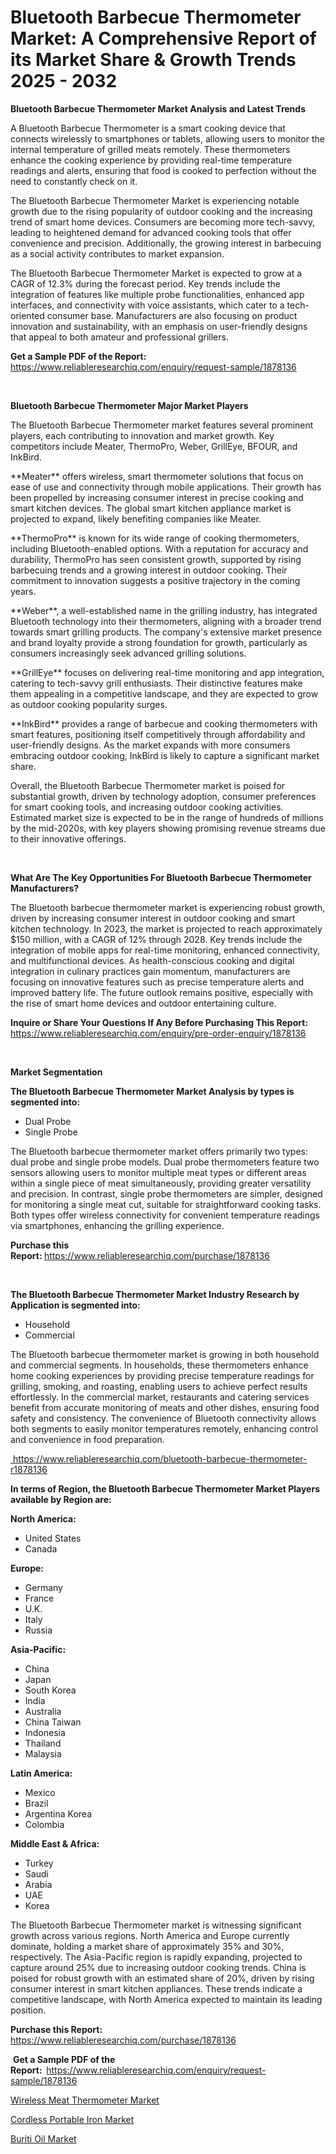 <p><h1>Bluetooth Barbecue Thermometer Market: A Comprehensive Report of its Market Share & Growth Trends 2025 - 2032</h1></p><p><strong>Bluetooth Barbecue Thermometer Market Analysis and Latest Trends</strong></p>
<p><p>A Bluetooth Barbecue Thermometer is a smart cooking device that connects wirelessly to smartphones or tablets, allowing users to monitor the internal temperature of grilled meats remotely. These thermometers enhance the cooking experience by providing real-time temperature readings and alerts, ensuring that food is cooked to perfection without the need to constantly check on it.</p><p>The Bluetooth Barbecue Thermometer Market is experiencing notable growth due to the rising popularity of outdoor cooking and the increasing trend of smart home devices. Consumers are becoming more tech-savvy, leading to heightened demand for advanced cooking tools that offer convenience and precision. Additionally, the growing interest in barbecuing as a social activity contributes to market expansion. </p><p>The Bluetooth Barbecue Thermometer Market is expected to grow at a CAGR of 12.3% during the forecast period. Key trends include the integration of features like multiple probe functionalities, enhanced app interfaces, and connectivity with voice assistants, which cater to a tech-oriented consumer base. Manufacturers are also focusing on product innovation and sustainability, with an emphasis on user-friendly designs that appeal to both amateur and professional grillers.</p></p>
<p><strong>Get a Sample PDF of the Report:&nbsp;</strong> <a href="https://www.reliableresearchiq.com/enquiry/request-sample/1878136?utm_campaign=1870&utm_medium=2&utm_source=Github&utm_content=ia&utm_term=09022025&utm_id=bluetooth-barbecue-thermometer">https://www.reliableresearchiq.com/enquiry/request-sample/1878136</a></p>
<p>&nbsp;</p>
<p><strong>Bluetooth Barbecue Thermometer Major Market Players</strong></p>
<p><p>The Bluetooth Barbecue Thermometer market features several prominent players, each contributing to innovation and market growth. Key competitors include Meater, ThermoPro, Weber, GrillEye, BFOUR, and InkBird.</p><p>**Meater** offers wireless, smart thermometer solutions that focus on ease of use and connectivity through mobile applications. Their growth has been propelled by increasing consumer interest in precise cooking and smart kitchen devices. The global smart kitchen appliance market is projected to expand, likely benefiting companies like Meater.</p><p>**ThermoPro** is known for its wide range of cooking thermometers, including Bluetooth-enabled options. With a reputation for accuracy and durability, ThermoPro has seen consistent growth, supported by rising barbecuing trends and a growing interest in outdoor cooking. Their commitment to innovation suggests a positive trajectory in the coming years.</p><p>**Weber**, a well-established name in the grilling industry, has integrated Bluetooth technology into their thermometers, aligning with a broader trend towards smart grilling products. The company's extensive market presence and brand loyalty provide a strong foundation for growth, particularly as consumers increasingly seek advanced grilling solutions.</p><p>**GrillEye** focuses on delivering real-time monitoring and app integration, catering to tech-savvy grill enthusiasts. Their distinctive features make them appealing in a competitive landscape, and they are expected to grow as outdoor cooking popularity surges.</p><p>**InkBird** provides a range of barbecue and cooking thermometers with smart features, positioning itself competitively through affordability and user-friendly designs. As the market expands with more consumers embracing outdoor cooking, InkBird is likely to capture a significant market share.</p><p>Overall, the Bluetooth Barbecue Thermometer market is poised for substantial growth, driven by technology adoption, consumer preferences for smart cooking tools, and increasing outdoor cooking activities. Estimated market size is expected to be in the range of hundreds of millions by the mid-2020s, with key players showing promising revenue streams due to their innovative offerings.</p></p>
<p>&nbsp;</p>
<p><strong>What Are The Key Opportunities For Bluetooth Barbecue Thermometer Manufacturers?</strong></p>
<p><p>The Bluetooth barbecue thermometer market is experiencing robust growth, driven by increasing consumer interest in outdoor cooking and smart kitchen technology. In 2023, the market is projected to reach approximately $150 million, with a CAGR of 12% through 2028. Key trends include the integration of mobile apps for real-time monitoring, enhanced connectivity, and multifunctional devices. As health-conscious cooking and digital integration in culinary practices gain momentum, manufacturers are focusing on innovative features such as precise temperature alerts and improved battery life. The future outlook remains positive, especially with the rise of smart home devices and outdoor entertaining culture.</p></p>
<p><strong>Inquire or Share Your Questions If Any Before Purchasing This Report:</strong> <a href="https://www.reliableresearchiq.com/enquiry/pre-order-enquiry/1878136?utm_campaign=1870&utm_medium=2&utm_source=Github&utm_content=ia&utm_term=09022025&utm_id=bluetooth-barbecue-thermometer">https://www.reliableresearchiq.com/enquiry/pre-order-enquiry/1878136</a></p>
<p>&nbsp;</p>
<p><strong>Market Segmentation</strong></p>
<p><strong>The Bluetooth Barbecue Thermometer Market Analysis by types is segmented into:</strong></p>
<p><ul><li>Dual Probe</li><li>Single Probe</li></ul></p>
<p><p>The Bluetooth barbecue thermometer market offers primarily two types: dual probe and single probe models. Dual probe thermometers feature two sensors allowing users to monitor multiple meat types or different areas within a single piece of meat simultaneously, providing greater versatility and precision. In contrast, single probe thermometers are simpler, designed for monitoring a single meat cut, suitable for straightforward cooking tasks. Both types offer wireless connectivity for convenient temperature readings via smartphones, enhancing the grilling experience.</p></p>
<p><strong>Purchase this Report:&nbsp;</strong><a href="https://www.reliableresearchiq.com/purchase/1878136?utm_campaign=1870&utm_medium=2&utm_source=Github&utm_content=ia&utm_term=09022025&utm_id=bluetooth-barbecue-thermometer">https://www.reliableresearchiq.com/purchase/1878136</a></p>
<p>&nbsp;</p>
<p><strong>The Bluetooth Barbecue Thermometer Market Industry Research by Application is segmented into:</strong></p>
<p><ul><li>Household</li><li>Commercial</li></ul></p>
<p><p>The Bluetooth barbecue thermometer market is growing in both household and commercial segments. In households, these thermometers enhance home cooking experiences by providing precise temperature readings for grilling, smoking, and roasting, enabling users to achieve perfect results effortlessly. In the commercial market, restaurants and catering services benefit from accurate monitoring of meats and other dishes, ensuring food safety and consistency. The convenience of Bluetooth connectivity allows both segments to easily monitor temperatures remotely, enhancing control and convenience in food preparation.</p></p>
<p><a href="https://www.reliableresearchiq.com/bluetooth-barbecue-thermometer-r1878136?utm_campaign=1870&utm_medium=2&utm_source=Github&utm_content=ia&utm_term=09022025&utm_id=bluetooth-barbecue-thermometer">&nbsp;https://www.reliableresearchiq.com/bluetooth-barbecue-thermometer-r1878136</a></p>
<p><strong>In terms of Region, the Bluetooth Barbecue Thermometer Market Players available by Region are:</strong></p>
<p>
    <p> <strong> North America: </strong>
        <ul>
            <li>United States</li>
            <li>Canada</li>
        </ul>
        </p> 
    <p> <strong> Europe: </strong>
        <ul>
            <li>Germany</li>
            <li>France</li>
            <li>U.K.</li>
            <li>Italy</li>
            <li>Russia</li>
        </ul>
        </p> 
    <p> <strong> Asia-Pacific: </strong>
        <ul>
            <li>China</li>
            <li>Japan</li>
            <li>South Korea</li>
            <li>India</li>
            <li>Australia</li>
            <li>China Taiwan</li>
            <li>Indonesia</li>
            <li>Thailand</li>
            <li>Malaysia</li>
        </ul>
        </p> 
    <p> <strong> Latin America: </strong>
        <ul>
            <li>Mexico</li>
            <li>Brazil</li>
            <li>Argentina Korea</li>
            <li>Colombia</li>
        </ul>
        </p> 
    <p> <strong> Middle East & Africa: </strong>
        <ul>
            <li>Turkey</li>
            <li>Saudi</li>
            <li>Arabia</li>
            <li>UAE</li>
            <li>Korea</li>
        </ul>
    </p>
    </p>
<p><p>The Bluetooth Barbecue Thermometer market is witnessing significant growth across various regions. North America and Europe currently dominate, holding a market share of approximately 35% and 30%, respectively. The Asia-Pacific region is rapidly expanding, projected to capture around 25% due to increasing outdoor cooking trends. China is poised for robust growth with an estimated share of 20%, driven by rising consumer interest in smart kitchen appliances. These trends indicate a competitive landscape, with North America expected to maintain its leading position.</p></p>
<p><strong>Purchase this Report: </strong><a href="https://www.reliableresearchiq.com/purchase/1878136?utm_campaign=1870&utm_medium=2&utm_source=Github&utm_content=ia&utm_term=09022025&utm_id=bluetooth-barbecue-thermometer">https://www.reliableresearchiq.com/purchase/1878136</a></p>
<p>&nbsp;<strong>Get a Sample PDF of the Report:&nbsp;&nbsp;</strong><a href="https://www.reliableresearchiq.com/enquiry/request-sample/1878136?utm_campaign=1870&utm_medium=2&utm_source=Github&utm_content=ia&utm_term=09022025&utm_id=bluetooth-barbecue-thermometer">https://www.reliableresearchiq.com/enquiry/request-sample/1878136</a></p>
<p><strong></strong></p>
<p><p><a href="https://github.com/gnarrbroyon44/Market-Research-Report-List-1/blob/main/wireless-meat-thermometer-market.md?utm_campaign=1870&utm_medium=2&utm_source=Github&utm_content=ia&utm_term=09022025&utm_id=bluetooth-barbecue-thermometer">Wireless Meat Thermometer Market</a></p><p><a href="https://github.com/piiramessa/Market-Research-Report-List-1/blob/main/cordless-portable-iron-market.md?utm_campaign=1870&utm_medium=2&utm_source=Github&utm_content=ia&utm_term=09022025&utm_id=bluetooth-barbecue-thermometer">Cordless Portable Iron Market</a></p><p><a href="https://github.com/butiyadubot/Market-Research-Report-List-1/blob/main/buriti-oil-market.md?utm_campaign=1870&utm_medium=2&utm_source=Github&utm_content=ia&utm_term=09022025&utm_id=bluetooth-barbecue-thermometer">Buriti Oil Market</a></p></p>